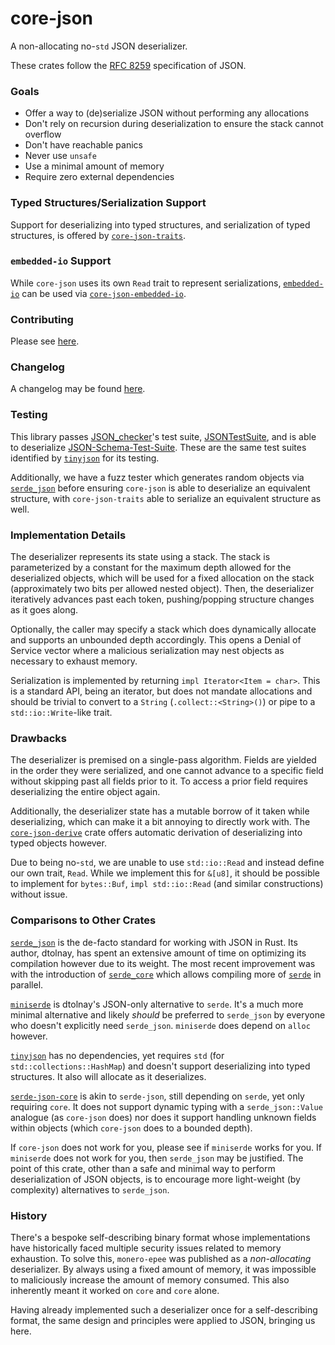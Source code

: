 # core-json

A non-allocating no-`std` JSON deserializer.

These crates follow the
[RFC 8259](https://datatracker.ietf.org/doc/html/rfc8259) specification of
JSON.

### Goals

- Offer a way to (de)serialize JSON without performing any allocations
- Don't rely on recursion during deserialization to ensure the stack cannot
  overflow
- Don't have reachable panics
- Never use `unsafe`
- Use a minimal amount of memory
- Require zero external dependencies

### Typed Structures/Serialization Support

Support for deserializing into typed structures, and serialization of typed
structures, is offered by
[`core-json-traits`](https://docs.rs/core-json-traits).

### `embedded-io` Support

While `core-json` uses its own `Read` trait to represent serializations,
[`embedded-io`](https://docs.rs/embedded-io) can be used via
[`core-json-embedded-io`](https://docs.rs/core-json-embedded-io).

### Contributing

Please see
[here](https://github.com/core-json/core-json/tree/main/Contributing.md).

### Changelog

A changelog may be found
[here](https://github.com/core-json/core-json/tree/master/core/CHANGELOG.md).

### Testing

This library passes [JSON_checker](https://www.json.org/JSON_checker/)'s test
suite, [JSONTestSuite](https://github.com/nst/JSONTestSuite), and is able to
deserialize [JSON-Schema-Test-Suite](
  https://github.com/json-schema-org/JSON-Schema-Test-Suite
). These are the same test suites identified by
[`tinyjson`](https://docs.rs/tinyjson) for its testing.

Additionally, we have a fuzz tester which generates random objects via
[`serde_json`](https://docs.rs/serde_json) before ensuring `core-json` is able
to deserialize an equivalent structure, with `core-json-traits` able to
serialize an equivalent structure as well.

### Implementation Details

The deserializer represents its state using a stack. The stack is parameterized
by a constant for the maximum depth allowed for the deserialized objects, which
will be used for a fixed allocation on the stack (approximately two bits per
allowed nested object). Then, the deserializer iteratively advances past each
token, pushing/popping structure changes as it goes along.

Optionally, the caller may specify a stack which does dynamically allocate and
supports an unbounded depth accordingly. This opens a Denial of Service vector
where a malicious serialization may nest objects as necessary to exhaust
memory.

Serialization is implemented by returning `impl Iterator<Item = char>`. This is
a standard API, being an iterator, but does not mandate allocations and should
be trivial to convert to a `String` (`.collect::<String>()`) or pipe to a
`std::io::Write`-like trait.

### Drawbacks

The deserializer is premised on a single-pass algorithm. Fields are yielded in the
order they were serialized, and one cannot advance to a specific field without
skipping past all fields prior to it. To access a prior field requires
deserializing the entire object again.

Additionally, the deserializer state has a mutable borrow of it taken while
deserializing, which can make it a bit annoying to directly work with. The
[`core-json-derive`](https://docs.rs/core-json-derive) crate offers automatic
derivation of deserializing into typed objects however.

Due to being no-`std`, we are unable to use `std::io::Read` and instead define
our own trait, `Read`. While we implement this for `&[u8]`, it should be
possible to implement for `bytes::Buf`, `impl std::io::Read` (and similar
constructions) without issue.

### Comparisons to Other Crates

[`serde_json`](https://docs.rs/serde_json) is the de-facto standard for working
with JSON in Rust. Its author, dtolnay, has spent an extensive amount of time
on optimizing its compilation however due to its weight. The most recent
improvement was with the introduction of
[`serde_core`](https://docs.rs/serde_core) which allows compiling more of
[`serde`](https://docs.rs/serde) in parallel.

[`miniserde`](https://docs.rs/miniserde) is dtolnay's JSON-only alternative to
`serde`. It's a much more minimal alternative and likely _should_ be preferred
to `serde_json` by everyone who doesn't explicitly need `serde_json`.
`miniserde` does depend on `alloc` however.

[`tinyjson`](https://docs.rs/tinyjson) has no dependencies, yet requires `std`
(for `std::collections::HashMap`) and doesn't support deserializing into typed
structures. It also will allocate as it deserializes.

[`serde-json-core`](https://docs.rs/serde-json-core) is akin to `serde-json`,
still depending on `serde`, yet only requiring `core`. It does not support
dynamic typing with a `serde_json::Value` analogue (as `core-json` does) nor
does it support handling unknown fields within objects (which `core-json` does
to a bounded depth).

If `core-json` does not work for you, please see if `miniserde` works for you.
If `miniserde` does not work for you, then `serde_json` may be justified. The
point of this crate, other than a safe and minimal way to perform
deserialization of JSON objects, is to encourage more light-weight (by
complexity) alternatives to `serde_json`.

### History

There's a bespoke self-describing binary format whose implementations have
historically faced multiple security issues related to memory exhaustion. To
solve this, `monero-epee` was published as a *non-allocating* deserializer. By
always using a fixed amount of memory, it was impossible to maliciously
increase the amount of memory consumed. This also inherently meant it worked on
`core` and `core` alone.

Having already implemented such a deserializer once for a self-describing
format, the same design and principles were applied to JSON, bringing us here.
